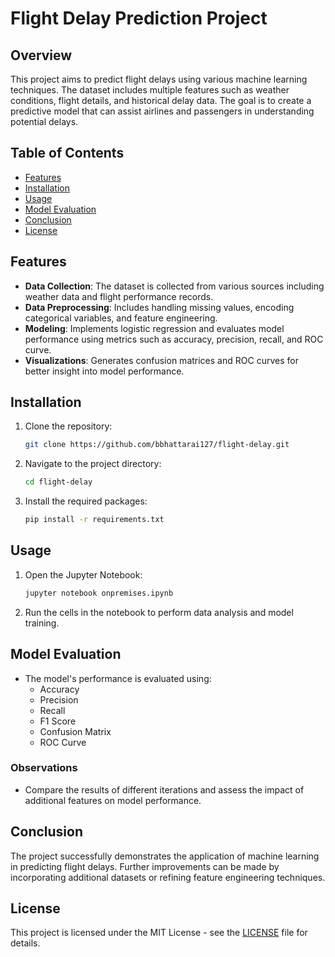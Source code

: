# Flight Delay Prediction Project

## Overview

This project aims to predict flight delays using various machine learning techniques. The dataset includes multiple features such as weather conditions, flight details, and historical delay data. The goal is to create a predictive model that can assist airlines and passengers in understanding potential delays.

## Table of Contents

- [Features](#features)
- [Installation](#installation)
- [Usage](#usage)
- [Model Evaluation](#model-evaluation)
- [Conclusion](#conclusion)
- [License](#license)

## Features

- **Data Collection**: The dataset is collected from various sources including weather data and flight performance records.
- **Data Preprocessing**: Includes handling missing values, encoding categorical variables, and feature engineering.
- **Modeling**: Implements logistic regression and evaluates model performance using metrics such as accuracy, precision, recall, and ROC curve.
- **Visualizations**: Generates confusion matrices and ROC curves for better insight into model performance.

## Installation

1. Clone the repository:
   ```bash
   git clone https://github.com/bbhattarai127/flight-delay.git

2. Navigate to the project directory:
   ```bash
   cd flight-delay
   ```

3. Install the required packages:
   ```bash
   pip install -r requirements.txt
   ```

## Usage

1. Open the Jupyter Notebook:
   ```bash
   jupyter notebook onpremises.ipynb
   ```

2. Run the cells in the notebook to perform data analysis and model training.

## Model Evaluation

- The model's performance is evaluated using:
  - Accuracy
  - Precision
  - Recall
  - F1 Score
  - Confusion Matrix
  - ROC Curve

### Observations
- Compare the results of different iterations and assess the impact of additional features on model performance.

## Conclusion

The project successfully demonstrates the application of machine learning in predicting flight delays. Further improvements can be made by incorporating additional datasets or refining feature engineering techniques.

## License

This project is licensed under the MIT License - see the [LICENSE](LICENSE) file for details.
```
